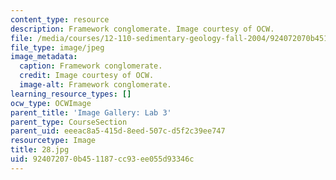 ```yaml
---
content_type: resource
description: Framework conglomerate. Image courtesy of OCW.
file: /media/courses/12-110-sedimentary-geology-fall-2004/924072070b451187cc93ee055d93346c_28.jpg
file_type: image/jpeg
image_metadata:
  caption: Framework conglomerate.
  credit: Image courtesy of OCW.
  image-alt: Framework conglomerate.
learning_resource_types: []
ocw_type: OCWImage
parent_title: 'Image Gallery: Lab 3'
parent_type: CourseSection
parent_uid: eeeac8a5-415d-8eed-507c-d5f2c39ee747
resourcetype: Image
title: 28.jpg
uid: 92407207-0b45-1187-cc93-ee055d93346c
---
```

